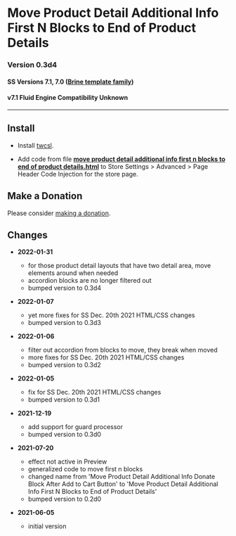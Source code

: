# Move Product Detail Additional Info First N Blocks to End of Product Details

### Version 0.3d4

#### SS Versions 7.1, 7.0 ([Brine template family][1])

#### v7.1 Fluid Engine Compatibility Unknown

---

## Install

* Install
  [twcsl](https://github.com/tomsWebConsulting/twcsl#install-options).
  
* Add code from file
  **[move product detail additional info first n blocks to end of product details.html](move%20product%20detail%20additional%20info%20first%20n%20blocks%20to%20end%20of%20product%20details.html#L1)**
  to Store Settings > Advanced > Page Header Code Injection for the store page.

## Make a Donation

Please consider
[making a donation](https://github.com/tomsWebConsulting/twcsl#make-a-donation).

## Changes

* **2022-01-31**

  * for those product detail layouts that have two detail area, move elements
    around when needed
  * accordion blocks are no longer filtered out
  * bumped version to 0.3d4
  
* **2022-01-07**

  * yet more fixes for SS Dec. 20th 2021 HTML/CSS changes
  * bumped version to 0.3d3
  
* **2022-01-06**

  * filter out accordion from blocks to move, they break when moved
  * more fixes for SS Dec. 20th 2021 HTML/CSS changes
  * bumped version to 0.3d2
  
* **2022-01-05**

  * fix for SS Dec. 20th 2021 HTML/CSS changes
  * bumped version to 0.3d1
  
* **2021-12-19**

  * add support for guard processor
  * bumped version to 0.3d0
  
* **2021-07-20**

  * effect not active in Preview
  * generalized code to move first n blocks
  * changed name from 'Move Product Detail Additional Info Donate Block After
    Add to Cart Button' to 'Move Product Detail Additional Info First N Blocks
    to End of Product Details'
  * bumped version to 0.2d0
  
* **2021-06-05**

  * initial version

[1]: https://support.squarespace.com/hc/en-us/articles/212512738-Brine-template-family
